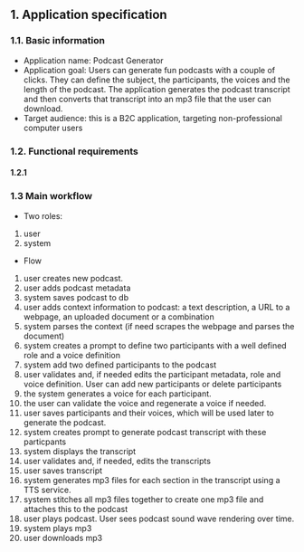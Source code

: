 ## 1. **Application specification**

### 1.1. Basic information

- Application name: Podcast Generator
- Application goal: Users can generate fun podcasts with a couple of clicks.  They can define the subject, the participants, the voices and the length of the podcast.  The application generates the podcast transcript and then converts that transcript into an mp3 file that the user can download.
- Target audience: this is a B2C application, targeting non-professional computer users

### 1.2. Functional requirements

#### 1.2.1 

### 1.3 Main workflow

- Two roles:  

1. user 
2. system

- Flow

1. user creates new podcast. 
2. user adds podcast metadata
3. system saves podcast to db
4. user adds context information to podcast: a text description, a URL to a webpage, an uploaded document or a combination
5. system parses the context (if need scrapes the webpage and parses the document)
6. system creates a prompt to define two participants with a well defined role and a voice definition
7. system add two defined participants to the podcast
8. user validates and, if needed edits the participant metadata, role and voice definition.  User can add new participants or delete participants
9. the system generates a voice for each participant.
10. the user can validate the voice and regenerate a voice if needed.
11. user saves participants and their voices, which will be used later to generate the podcast.
12. system creates prompt to generate podcast transcript with these particpants
13. system displays the transcript
14. user validates and, if needed, edits the transcripts
15. user saves transcript 
16. system generates mp3 files for each section in the transcript using a TTS service. 
17. system stitches all mp3 files together to create one mp3 file and attaches this to the podcast 
18. user plays podcast.  User sees podcast sound wave rendering over time. 
19. system plays mp3 
20. user downloads mp3

